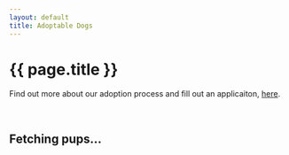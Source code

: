 ```yaml
---
layout: default
title: Adoptable Dogs
---
```

<div class="container">
  <h1>{{ page.title }}</h1>
  <div class="row">
    <div class="col-md-12">
      <p>Find out more about our adoption process and fill out an applicaiton, <a href="/adopt/">here</a>.</p>
    </div>
  </div>
  <br />
  <div id='doglist' class="row">
    <h2 id='loading' class='text-center'>Fetching pups...</h2>
    <h2 id='fail' class='text-center' style='display: none;'>Failed to fetch pups!</h2>
  </div><!-- /.row -->
</div><!-- /.container -->

<script>
$.getJSON('https://api.petfinder.com/shelter.getPets?format=json&key=834f77ab998a9623d5abbc5c71cf908b&callback=?&id=IL759')
  .done(function(data) {
    const pets = data.petfinder.pets.pet.sort((a, b) => a.name.$t.localeCompare(b.name.$t));
    for (const pet of pets) {
      const template = `
        <div class="col-md-4 text-center">
          <a href='/dogs/view?id=${pet.id.$t}'><img class="img-circle hover-zoom" src="http://photos.petfinder.com/photos/pets/${pet.id.$t}/1/" alt="${pet.name.$t}" width="140" height="140" style='object-fit: cover'></a>
          <h2>${pet.name.$t}</h2>
          <p>
            ${pet.sex.$t === 'F' ? 'Female' : 'Male'}<br />
            ${pet.breeds.breed.length ? pet.breeds.breed.map((a) => a.$t).join(', ') : pet.breeds.breed.$t}<br />
            ${pet.age.$t}
          </p>
          <p><a class="btn btn-default" href="/dogs/view?id=${pet.id.$t}" role="button">More details &raquo;</a></p>
        </div><!-- /.col-md-4 -->
      `
      $(template).appendTo($('#doglist'));
    }
	})
  .fail(() => { $('#fail').show(); })
  .always(() => { $('#loading').hide(); });

</script>
